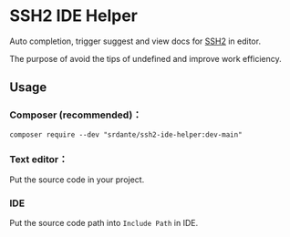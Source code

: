 SSH2 IDE Helper
====================

Auto completion, trigger suggest and view docs for [SSH2](https://www.php.net/manual/en/book.ssh2.php) in editor.

The purpose of avoid the tips of undefined and improve work efficiency.

## Usage
### Composer (recommended)：

    composer require --dev "srdante/ssh2-ide-helper:dev-main"

### Text editor：

Put the source code in your project.

### IDE

Put the source code path into `Include Path` in IDE.
